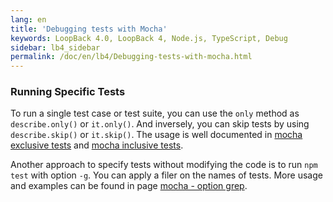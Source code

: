 ```yaml
---
lang: en
title: 'Debugging tests with Mocha'
keywords: LoopBack 4.0, LoopBack 4, Node.js, TypeScript, Debug
sidebar: lb4_sidebar
permalink: /doc/en/lb4/Debugging-tests-with-mocha.html
---
```


### Running Specific Tests

To run a single test case or test suite, you can use the `only` method as
`describe.only()` or `it.only()`. And inversely, you can skip tests by using
`describe.skip()` or `it.skip()`. The usage is well documented in
[mocha exclusive tests](https://mochajs.org/#exclusive-tests) and
[mocha inclusive tests](https://mochajs.org/#inclusive-tests).

Another approach to specify tests without modifying the code is to run
`npm test` with option `-g`. You can apply a filer on the names of tests. More
usage and examples can be found in page
[mocha - option grep](https://mochajs.org/#-grep-regexp-g-regexp).
